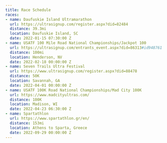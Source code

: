 ```yaml
---
title: Race Schedule
races:
- name: Daufuskie Island Ultramarathon
  url: https://ultrasignup.com/register.aspx?did=82484
  distance: 39.3mi
  location: Daufuskie Island, SC
  date: 2022-01-15 07:30:00 Z
- name: USATF 100 Mile Road National Championships/Jackpot 100
  url: https://ultrasignup.com/entrants_event.aspx?did=86313#id948761
  distance: 100mi
  location: Henderson, NV
  date: 2022-02-18 00:00:00 Z
- name: Seven Trails Ultra Festival
  url: https://www.ultrasignup.com/register.aspx?did=88478
  distance: 50K
  location: Savannah, GA
  date: 2022-04-01 00:00:00 Z
- name: USATF 100K Road National Championships/Mad City 100K
  url: https://www.madcityultras.com/
  distance: 100K
  location: Madison, WI
  date: 2022-04-23 06:30:00 Z
- name: Spartathlon
  url: https://www.spartathlon.gr/en/
  distance: 153mi
  location: Athens to Sparta, Greece
  date: 2022-09-29 00:00:00 Z
---
```


